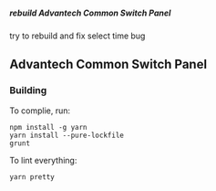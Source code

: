 ##### rebuild Advantech Common Switch Panel
try to rebuild and fix select time bug

## Advantech Common Switch Panel
### Building

To complie, run:

```
npm install -g yarn
yarn install --pure-lockfile
grunt
```

To lint everything:

```
yarn pretty
